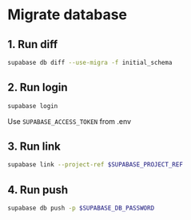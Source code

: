 # Migrate database

## 1. Run diff 
```bash
supabase db diff --use-migra -f initial_schema
```

## 2. Run login
```bash
supabase login
```

Use `SUPABASE_ACCESS_TOKEN` from .env

## 3. Run link
```bash
supabase link --project-ref $SUPABASE_PROJECT_REF
```

## 4. Run push
```bash
supabase db push -p $SUPABASE_DB_PASSWORD
```